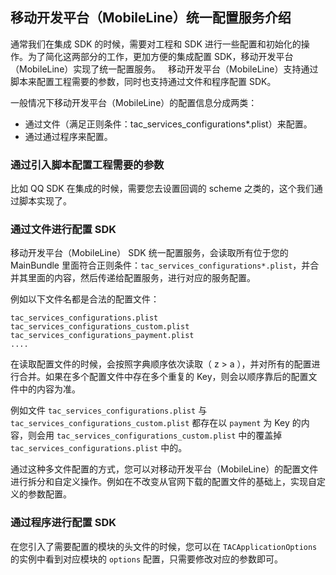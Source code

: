 ## 移动开发平台（MobileLine）统一配置服务介绍

通常我们在集成 SDK 的时候，需要对工程和 SDK 进行一些配置和初始化的操作。为了简化这两部分的工作，更加方便的集成配置 SDK，移动开发平台（MobileLine）实现了统一配置服务。
 
移动开发平台（MobileLine）支持通过脚本来配置工程需要的参数，同时也支持通过文件和程序配置 SDK。

一般情况下移动开发平台（MobileLine）的配置信息分成两类：
 
- 通过文件（满足正则条件：tac_services_configurations*.plist）来配置。
- 通过通过程序来配置。

### 通过引入脚本配置工程需要的参数

比如 QQ SDK 在集成的时候，需要您去设置回调的 scheme 之类的，这个我们通过脚本实现了。


### 通过文件进行配置 SDK

移动开发平台（MobileLine） SDK 统一配置服务，会读取所有位于您的 MainBundle 里面符合正则条件：`tac_services_configurations*.plist`，并合并其里面的内容，然后传递给配置服务，进行对应的服务配置。

例如以下文件名都是合法的配置文件：

```
tac_services_configurations.plist
tac_services_configurations_custom.plist
tac_services_configurations_payment.plist
....
```

在读取配置文件的时候，会按照字典顺序依次读取（ z > a ），并对所有的配置进行合并。如果在多个配置文件中存在多个重复的 Key，则会以顺序靠后的配置文件中的内容为准。

例如文件 `tac_services_configurations.plist` 与 `tac_services_configurations_custom.plist` 都存在以 `payment` 为 Key 的内容，则会用 `tac_services_configurations_custom.plist` 中的覆盖掉  `tac_services_configurations.plist` 中的。


通过这种多文件配置的方式，您可以对移动开发平台（MobileLine）的配置文件进行拆分和自定义操作。例如在不改变从官网下载的配置文件的基础上，实现自定义的参数配置。

### 通过程序进行配置 SDK

在您引入了需要配置的模块的头文件的时候，您可以在 `TACApplicationOptions` 的实例中看到对应模块的 `options`  配置，只需要修改对应的参数即可。
